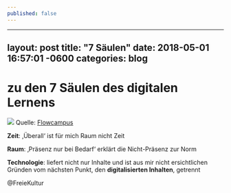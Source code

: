 ```yaml
---
published: false
---
```

---
layout: post
title:  "7 Säulen"
date:   2018-05-01 16:57:01 -0600
categories: blog
---

# zu den 7 Säulen des digitalen Lernens
![](http://flowcampus.com/wp-content/uploads/sites/8/2017/09/7saeulen.png) 
Quelle: [Flowcampus](http://flowcampus.com/wp-content/uploads/sites/8/2017/09/7saeulen.png) 

**Zeit**: ‚Überall‘ ist für mich Raum nicht Zeit

**Raum**: ‚Präsenz nur bei Bedarf‘ erklärt die Nicht-Präsenz zur Norm

**Technologie**: liefert nicht nur Inhalte und ist aus mir nicht ersichtlichen Gründen vom nächsten Punkt, den **digitalisierten Inhalten**, getrennt

@FreieKultur 

